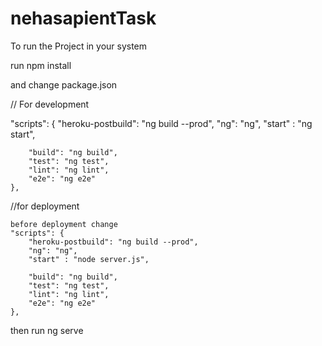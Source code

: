 

# nehasapientTask

To run the Project in your system 

run npm install 

and change package.json 

// For development

"scripts": {
		"heroku-postbuild": "ng build --prod",
		"ng": "ng",
		"start" : "ng start",
		
		"build": "ng build",
		"test": "ng test",
		"lint": "ng lint",
		"e2e": "ng e2e"
	},
  
  //for deployment
	
	before deployment change 
	"scripts": {
		"heroku-postbuild": "ng build --prod",
		"ng": "ng",
		"start" : "node server.js",
		
		"build": "ng build",
		"test": "ng test",
		"lint": "ng lint",
		"e2e": "ng e2e"
	},
  
  then  run ng serve 
